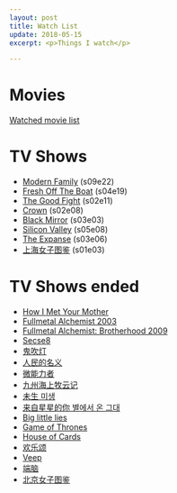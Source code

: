 ```yaml
---
layout: post
title: Watch List
update: 2018-05-15
excerpt: <p>Things I watch</p>

---
```


# Movies

[Watched movie list](https://movie.douban.com/people/58048467/)

# TV Shows
* [Modern Family](http://www.imdb.com/title/tt1442437/) (s09e22)
* [Fresh Off The Boat](http://www.imdb.com/title/tt3551096/) (s04e19)
* [The Good Fight](http://www.imdb.com/title/tt5853176/) (s02e11)
* [Crown](http://www.imdb.com/title/tt4786824/) (s02e08)
* [Black Mirror](http://www.imdb.com/title/tt2085059/) (s03e03)
* [Silicon Valley](http://www.imdb.com/title/tt2575988/) (s05e08)
* [The Expanse](http://www.imdb.com/title/tt3230854/) (s03e06)
* [上海女子图鉴](https://movie.douban.com/subject/27185556/) (s01e03)


# TV Shows ended

* [How I Met Your Mother](http://www.imdb.com/title/tt0460649/)
* [Fullmetal Alchemist 2003](http://www.imdb.com/title/tt0421357/)
* [Fullmetal Alchemist: Brotherhood 2009](http://www.imdb.com/title/tt1355642/)
* [Secse8](http://www.imdb.com/title/tt2431438/)
* [鬼吹灯](http://www.imdb.com/title/tt6413278/)
* [人民的名义](http://www.imdb.com/title/tt6742348/)
* [微能力者](https://movie.douban.com/subject/26774711/)
* [九州海上牧云记](https://movie.douban.com/subject/26322999/)
* [未生 미생](https://movie.douban.com/subject/25870057/)
* [来自星星的你 별에서 온 그대](https://movie.douban.com/subject/25698722/)
* [Big little lies](http://www.imdb.com/title/tt3920596/)
* [Game of Thrones](http://www.imdb.com/title/tt0944947/)
* [House of Cards](http://www.imdb.com/title/tt1856010/)
* [欢乐颂](https://movie.douban.com/subject/26743573/)
* [Veep](http://www.imdb.com/title/tt1759761)
* [端脑](https://movie.douban.com/subject/27006122/)
* [北京女子图鉴](https://movie.douban.com/subject/27176635/)